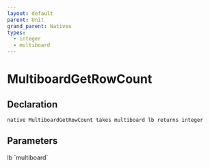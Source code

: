 ```yaml
---
layout: default
parent: Unit
grand_parent: Natives
types:
  - integer
  - multiboard
---
```


# MultiboardGetRowCount

## Declaration

```
native MultiboardGetRowCount takes multiboard lb returns integer
```

## Parameters
<dl>
  <dt>lb `multiboard`</dt>
  <dd></dd>
</dl>